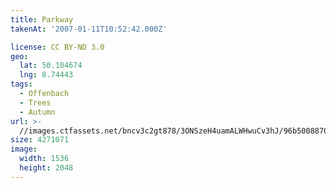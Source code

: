 ```yaml
---
title: Parkway
takenAt: '2007-01-11T10:52:42.000Z'

license: CC BY-ND 3.0
geo:
  lat: 50.104674
  lng: 8.74443
tags:
  - Offenbach
  - Trees
  - Autumn
url: >-
  //images.ctfassets.net/bncv3c2gt878/3ONSzeH4uamALWHwuCv3hJ/96b5008870c1f2aceb5ca33e50937042/parkway_4340075469_o
size: 4271071
image:
  width: 1536
  height: 2048
---
```

